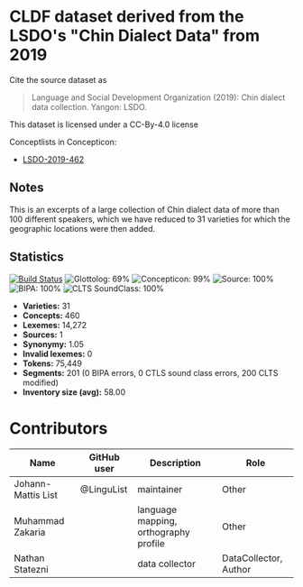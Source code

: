 # CLDF dataset derived from the LSDO's "Chin Dialect Data" from 2019

Cite the source dataset as

> Language and Social Development Organization (2019): Chin dialect data collection. Yangon: LSDO.

This dataset is licensed under a CC-By-4.0 license


Conceptlists in Concepticon:
- [LSDO-2019-462](https://concepticon.clld.org/contributions/LSDO-2019-462)
## Notes

This is an excerpts of a large collection of Chin dialect data of more than 100 different speakers, which we have reduced to 31 varieties for which the geographic locations were then added.



## Statistics


[![Build Status](https://travis-ci.org/lexibank/chindialectsurvey.svg?branch=master)](https://travis-ci.org/lexibank/chindialectsurvey)
![Glottolog: 69%](https://img.shields.io/badge/Glottolog-69%25-orange.svg "Glottolog: 69%")
![Concepticon: 99%](https://img.shields.io/badge/Concepticon-99%25-green.svg "Concepticon: 99%")
![Source: 100%](https://img.shields.io/badge/Source-100%25-brightgreen.svg "Source: 100%")
![BIPA: 100%](https://img.shields.io/badge/BIPA-100%25-brightgreen.svg "BIPA: 100%")
![CLTS SoundClass: 100%](https://img.shields.io/badge/CLTS%20SoundClass-100%25-brightgreen.svg "CLTS SoundClass: 100%")

- **Varieties:** 31
- **Concepts:** 460
- **Lexemes:** 14,272
- **Sources:** 1
- **Synonymy:** 1.05
- **Invalid lexemes:** 0
- **Tokens:** 75,449
- **Segments:** 201 (0 BIPA errors, 0 CTLS sound class errors, 200 CLTS modified)
- **Inventory size (avg):** 58.00

# Contributors

Name | GitHub user | Description | Role
--- | --- | --- | ---
Johann-Mattis List | @LinguList | maintainer | Other 
Muhammad Zakaria | | language mapping, orthography profile | Other
Nathan Statezni | | data collector | DataCollector, Author


